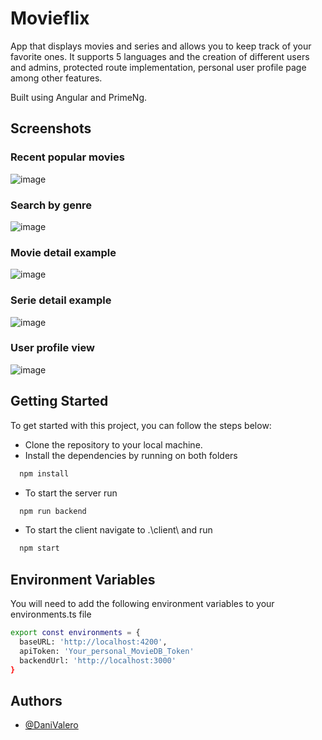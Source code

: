 
# Movieflix

App that displays movies and series and allows you to keep track of your favorite ones. It supports 5 languages and the creation of different users and admins, protected route implementation, personal user profile page among other features.

Built using Angular and PrimeNg.

## Screenshots

### Recent popular movies
![image](https://github.com/DaniValero/movieflix/assets/114396949/049b5b1e-d334-47e3-9d8d-14dd0d2ab736)

### Search by genre
![image](https://github.com/DaniValero/movieflix/assets/114396949/9016fd70-fe21-49fb-a7bf-18dc7504c29c)

### Movie detail example
![image](https://github.com/DaniValero/movieflix/assets/114396949/c35c5532-02d3-4630-ab6f-f6031dcb423b)

### Serie detail example
![image](https://github.com/DaniValero/movieflix/assets/114396949/5d33d795-1087-49ff-a372-a61d4e1d32d2)

### User profile view
![image](https://github.com/DaniValero/movieflix/assets/114396949/30439e94-0160-4af9-a1d8-27301cad69ee)







## Getting Started

To get started with this project, you can follow the steps below:

- Clone the repository to your local machine.
- Install the dependencies by running on both folders
```bash
  npm install
```

- To start the server run
```bash
  npm run backend
```

- To start the client navigate to .\client\ and run 
```bash
  npm start
```
## Environment Variables

You will need to add the following environment variables to your environments.ts file

```bash
export const environments = {
  baseURL: 'http://localhost:4200',
  apiToken: 'Your_personal_MovieDB_Token'
  backendUrl: 'http://localhost:3000'
}
```


## Authors

- [@DaniValero](https://github.com/DaniValero)


